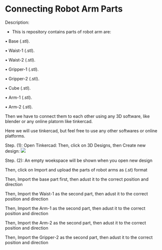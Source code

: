 # Connecting Robot Arm Parts

Description:

- This is repository contains parts of
robot arm are:

• Base (.stl).

• Waist-1 (.stl).

• Waist-2 (.stl).

• Gripper-1 (.stl).

• Gripper-2 (.stl).

• Cube (.stl).

• Arm-1 (.stl).

• Arm-2 (.stl).

Then we have to connect them to each other
using any 3D software, like blender or any
online platorm like tinkercad.

Here we will use tinkercad, but feel free to
use any other softwares or online platforms.

Step. (1): Open Tinkercad: Then, click on
3D Designs, then Create new design:
![](https://user-images.githubusercontent.com/85820553/128875021-a77bdc4f-e179-4016-bd63-c11ee568c168.png)

Step. (2): An empty woekspace will be
shown when you open new design

Then, click on Import and upload the parts
of robot arms as (.st) format

Then, Import the base part first, then adust
it to the correct position and direction

Then, Import the Waist-1 as the second part,
then adust it to the correct position and
direction

Then, Import the Arm-1 as the second part,
then adust it to the correct position and
direction

Then, Import the Arm-2 as the second part,
then adust it to the correct position and
direction

Then, Import the Gripper-2 as the second
part, then adust it to the correct position
and direction

